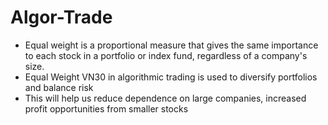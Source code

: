 # Algor-Trade
- Equal weight is a proportional measure that gives the same importance to each stock in a portfolio or index fund, regardless of a company's size.
- Equal Weight VN30 in algorithmic trading is used to diversify portfolios and balance risk
- This will help us reduce dependence on large companies, increased profit opportunities from smaller stocks

